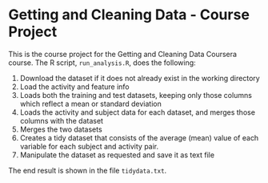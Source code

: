 # Getting and Cleaning Data - Course Project

This is the course project for the Getting and Cleaning Data Coursera course.
The R script, `run_analysis.R`, does the following:

1. Download the dataset if it does not already exist in the working directory
2. Load the activity and feature info
3. Loads both the training and test datasets, keeping only those columns which
   reflect a mean or standard deviation
4. Loads the activity and subject data for each dataset, and merges those
   columns with the dataset
5. Merges the two datasets
6. Creates a tidy dataset that consists of the average (mean) value of each
   variable for each subject and activity pair.
7. Manipulate the dataset as requested and save it as text file

The end result is shown in the file `tidydata.txt`.
